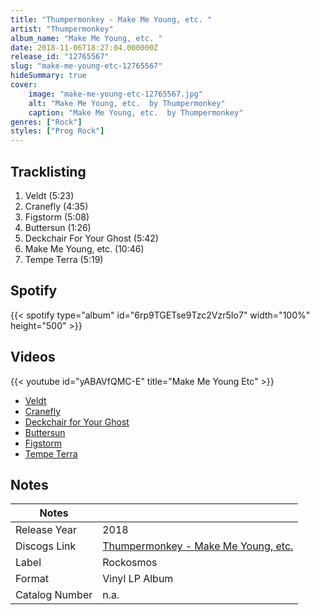 ```yaml
---
title: "Thumpermonkey - Make Me Young, etc. "
artist: "Thumpermonkey"
album_name: "Make Me Young, etc. "
date: 2018-11-06T18:27:04.000000Z
release_id: "12765567"
slug: "make-me-young-etc-12765567"
hideSummary: true
cover:
    image: "make-me-young-etc-12765567.jpg"
    alt: "Make Me Young, etc.  by Thumpermonkey"
    caption: "Make Me Young, etc.  by Thumpermonkey"
genres: ["Rock"]
styles: ["Prog Rock"]
---
```


## Tracklisting
1. Veldt (5:23)
2. Cranefly  (4:35)
3. Figstorm  (5:08)
4. Buttersun  (1:26)
5. Deckchair For Your Ghost  (5:42)
6. Make Me Young, etc.  (10:46)
7. Tempe Terra (5:19)


## Spotify
{{< spotify type="album" id="6rp9TGETse9Tzc2Vzr5Io7" width="100%" height="500" >}}



## Videos
{{< youtube id="yABAVfQMC-E" title="Make Me Young Etc" >}}
- [Veldt](https://www.youtube.com/watch?v=ZEyDjgXHdRc)
- [Cranefly](https://www.youtube.com/watch?v=OP6GrlDQfOw)
- [Deckchair for Your Ghost](https://www.youtube.com/watch?v=XESW59P9kSU)
- [Buttersun](https://www.youtube.com/watch?v=zEaWLPUhAiI)
- [Figstorm](https://www.youtube.com/watch?v=bez5Jd96Xa4)
- [Tempe Terra](https://www.youtube.com/watch?v=rtEqRFXhTBM)

## Notes
| Notes          |             |
| ---------------| ----------- |
| Release Year   | 2018 |
| Discogs Link   | [Thumpermonkey - Make Me Young, etc. ](https://www.discogs.com/release/12765567-Thumpermonkey-Make-Me-Young-etc-) |
| Label          | Rockosmos |
| Format         | Vinyl LP Album |
| Catalog Number | n.a. |
